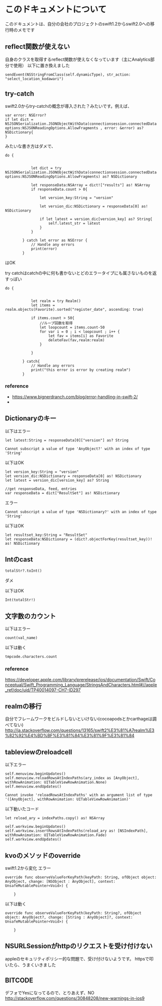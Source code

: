 # このドキュメントについて
このドキュメントは、自分の会社のプロジェクトのswift1.2からswift2.0への移行時のメモです

## reflect関数が使えない
自身のクラスを取得するreflect関数が使えなくなっています（主にAnalytics部分で使用）
以下に置き換えました
```
sendEvent(NSStringFromClass(self.dynamicType), str_action: "select_location_kodawari")
```

## try-catch
swift2.0からtry-catchの概念が導入された？みたいです。例えば、
```
var error: NSError?
if let dict = NSJSONSerialization.JSONObjectWithData(connectionsession.connectedData!, options:NSJSONReadingOptions.AllowFragments , error: &error) as? NSDictionary{
}            
```
みたいな書き方はダメで、
```
do {
            
            
            let dict = try NSJSONSerialization.JSONObjectWithData(connectionsession.connectedData!, options:NSJSONReadingOptions.AllowFragments) as? NSDictionary
            
            let responseData:NSArray = dict!["results"] as! NSArray
            if responseData.count > 0{
                
                let version_key:String = "version"
                
                let version_dic:NSDictionary = responseData[0] as! NSDictionary
                
                if let latest = version_dic[version_key] as? String{
                    self.latest_str = latest
                }
            }
            
        } catch let error as NSError {
            // Handle any errors
            print(error)
        }
```
はOK

try catchはcatchの中に何も書かないとどのエラータイプにも属さないものを返すっぽい
```
do {
            
            
            let realm = try Realm()
            let items = realm.objects(Favorite).sorted("register_date", ascending: true)
            
            if items.count > 50{
                //ループ回数を取得
                let loopcount = items.count-50
                for var i = 0 ; i < loopcount ; i++ {
                    let fav = items[i] as Favorite
                    deleteFav(fav,realm:realm)
                }
                
            }
            
        } catch{
            // Handle any errors
            print("this error is error by creating realm")
        }
```


### reference
* https://www.bignerdranch.com/blog/error-handling-in-swift-2/
* 

## Dictionaryのキー

以下はエラー
```
let latest:String = responseData[0]["version"] as? String
```

```
Cannot subscript a value of type 'AnyObject?' with an index of type 'String'
```

以下はOK
```
let version_key:String = "version"
let version_dic:NSDictionary = responseData[0] as! NSDictionary
let latest = version_dic[version_key] as? String                
```

```
//get responseData, feed, entries
var responseData = dict["ResultSet"] as! NSDictionary
```
エラー
```
Cannot subscript a value of type 'NSDictionary?' with an index of type 'String'
```

以下はOK
```
let resultset_key:String = "ResultSet"
let responseData:NSDictionary = (dict?.objectForKey(resultset_key))! as! NSDictionary
```

## Intのcast

```
totalStr?.toInt()
```
ダメ

以下はOK
```
Int(totalStr!)
```

## 文字数のカウント

以下はエラー
```
count(val_name)
```

以下は動く

```
tmpcode.characters.count
```

### reference
https://developer.apple.com/library/prerelease/ios/documentation/Swift/Conceptual/Swift_Programming_Language/StringsAndCharacters.html#//apple_ref/doc/uid/TP40014097-CH7-ID297


## realmの移行

自分でフレームワークをビルドしないといけない(cocoapodsとかcarthageは調べてない)
http://ja.stackoverflow.com/questions/13165/swift2%E3%81%A7realm%E3%82%92%E4%BD%BF%E3%81%84%E3%81%9F%E3%81%84

## tableviewのreloadcell

以下エラー
```
self.menuview.beginUpdates()
self.menuview.reloadRowsAtIndexPaths(ary_index as [AnyObject], withRowAnimation: UITableViewRowAnimation.None)
self.menuview.endUpdates()
```

```
Cannot invoke 'reloadRowsAtIndexPaths' with an argument list of type '([AnyObject], withRowAnimation: UITableViewRowAnimation)'
```


以下動いたコード
```
let reload_ary = indexPaths.copy() as! NSArray

self.workview.beginUpdates()
self.workview.insertRowsAtIndexPaths(reload_ary as! [NSIndexPath], withRowAnimation: UITableViewRowAnimation.Fade)
self.workview.endUpdates()
```

## kvoのメソッドのoverride

swift1.2から変化
エラー
```
override func observeValueForKeyPath(keyPath: String, ofObject object: AnyObject, change: [NSObject : AnyObject], context: UnsafeMutablePointer<Void>) {
        
    }  
```

以下は動く
```
override func observeValueForKeyPath(keyPath: String?, ofObject object: AnyObject?, change: [String : AnyObject]?, context: UnsafeMutablePointer<Void>) {
        
    }
```


## NSURLSessionがhttpのリクエストを受け付けない
appleのセキュリティポリシー的な問題で、受け付けないようです。
httpsで叩いたら、うまくいきました

## BITCODE
デフォでYesになってるので、とりあえず、NO
http://stackoverflow.com/questions/30848208/new-warnings-in-ios9
